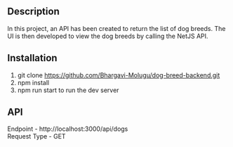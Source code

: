 
## Description
In this project, an API has been created to return the list of dog breeds. The UI is then developed to view the dog breeds by calling the NetJS API.

## Installation
1. git clone https://github.com/Bhargavi-Molugu/dog-breed-backend.git
2. npm install
3. npm run start to run the dev server

## API
Endpoint - http://localhost:3000/api/dogs<br/>
Request Type - GET
